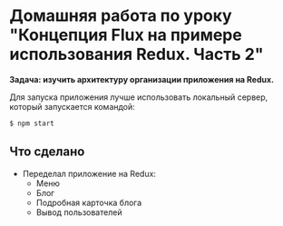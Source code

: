 # Домашняя работа по уроку "Концепция Flux на примере использования Redux. Часть 2"

**Задача: изучить архитектуру организации приложения на Redux.**

Для запуска приложения лучше использовать локальный сервер, который запускается командой:

```bash
$ npm start
```

## Что сделано

* Переделал приложение на Redux:
    * Меню
    * Блог
    * Подробная карточка блога
    * Вывод пользователей